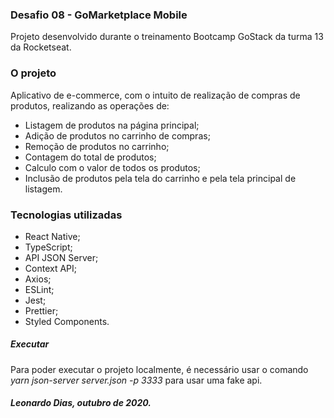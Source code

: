 ### Desafio 08 - GoMarketplace Mobile

Projeto desenvolvido durante o treinamento Bootcamp GoStack da turma 13 da Rocketseat.

### O projeto

Aplicativo de e-commerce, com o intuito de realização de compras de produtos, realizando as operações de:

* Listagem de produtos na página principal;
* Adição de produtos no carrinho de compras;
* Remoção de produtos no carrinho;
* Contagem do total de produtos;
* Calculo com o valor de todos os produtos;
* Inclusão de produtos pela tela do carrinho e pela tela principal de listagem.

### Tecnologias utilizadas

* React Native;
* TypeScript;
* API JSON Server;
* Context API;
* Axios;
* ESLint;
* Jest;
* Prettier;
* Styled Components.

##### Executar
Para poder executar o projeto localmente, é necessário usar o comando *yarn json-server server.json -p 3333* para usar uma fake api.

##### Leonardo Dias, outubro de 2020.
